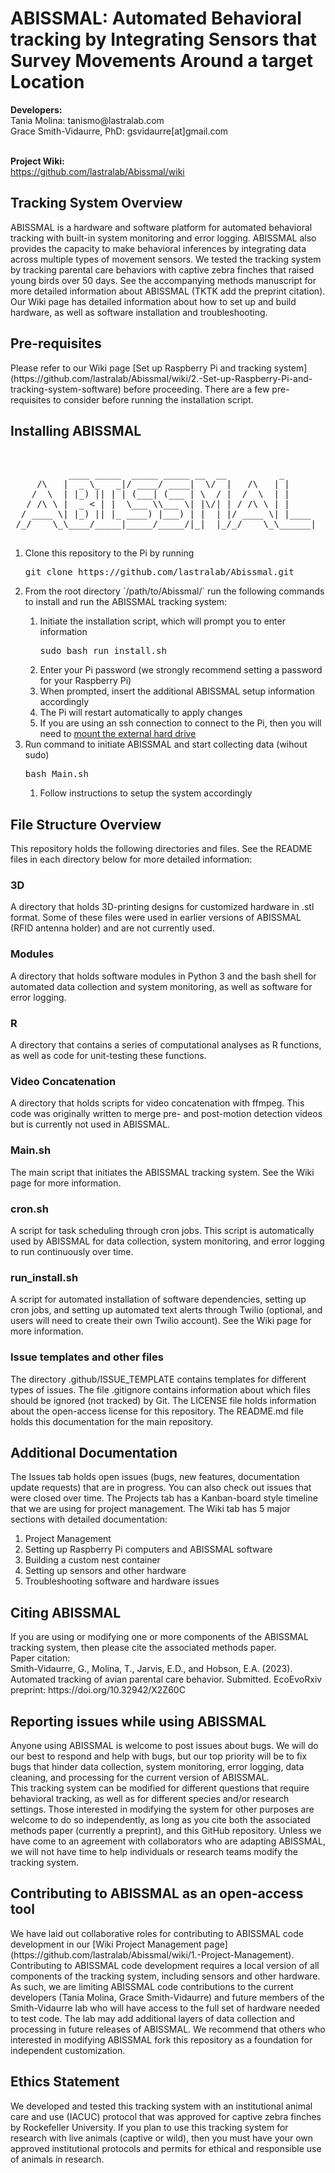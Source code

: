 <h1>ABISSMAL: Automated Behavioral tracking by Integrating Sensors that Survey Movements Around a target Location
</h1>
<b>Developers:</b><br>
Tania Molina: <span style="pointer-events:none;">tanismo&#64;l<span style="display:none"></span>astralab.com</span><br>
Grace Smith-Vidaurre, PhD: <span style="pointer-events:none">gsvidaurre[at]<span style="display:none"></span>gmail.com</span>
<br>
<br>

<b>Project Wiki:</b><br>
https://github.com/lastralab/Abissmal/wiki

<h2>Tracking System Overview</h2>
ABISSMAL is a hardware and software platform for automated behavioral tracking with built-in system monitoring and error logging. ABISSMAL also provides the capacity to make behavioral inferences by integrating data across multiple types of movement sensors. We tested the tracking system by tracking parental care behaviors with captive zebra finches that raised young birds over 50 days. See the accompanying methods manuscript for more detailed information about ABISSMAL (TKTK add the preprint citation). Our Wiki page has detailed information about how to set up and build hardware, as well as software installation and troubleshooting.


<h2>Pre-requisites</h2>
Please refer to our Wiki page [Set up Raspberry Pi and tracking system](https://github.com/lastralab/Abissmal/wiki/2.-Set-up-Raspberry-Pi-and-tracking-system-software) before proceeding. There are a few pre-requisites to consider before running the installation script.


<h2>Installing ABISSMAL</h2>
<br>

<pre>
           ____ _____  _____ _____ __  __          _      
     /\   |  _ \_   _|/ ____/ ____|  \/  |   /\   | |     
    /  \  | |_) || | | (___| (___ | \  / |  /  \  | |     
   / /\ \ |  _ < | |  \___ \\___ \| |\/| | / /\ \ | |     
  / ____ \| |_) || |_ ____) |___) | |  | |/ ____ \| |____ 
 /_/    \_\____/_____|_____/_____/|_|  |_/_/    \_\______|

</pre>

<ol>
<li>Clone this repository to the Pi by running <pre>git clone https://github.com/lastralab/Abissmal.git</pre></li>
<li>From the root directory `/path/to/Abissmal/` run the following commands to install and run the ABISSMAL tracking system:</li>

   <ol>

   <li>Initiate the installation script, which will prompt you to enter information <pre>sudo bash run_install.sh</pre></li>
   <li>Enter your Pi password (we strongly recommend setting a password for your Raspberry Pi)</li>
   <li>When prompted, insert the additional ABISSMAL setup information accordingly</li>
   <li>The Pi will restart automatically to apply changes</li>
   <li>If you are using an ssh connection to connect to the Pi, then you will need to <a href="https://github.com/lastralab/Abissmal/wiki/5.-Troubleshooting">mount the external hard drive</a></li>
   </ol>
<li>Run command to initiate ABISSMAL and start collecting data (wihout sudo) <pre>bash Main.sh</pre></li>
<ol>
              <li>Follow instructions to setup the system accordingly</li>
   </ol>
</ol>



<h2>File Structure Overview</h2>
This repository holds the following directories and files. See the README files in each directory below for more detailed information:

<h3>3D</h3> A directory that holds 3D-printing designs for customized hardware in .stl format. Some of these files were used in earlier versions of ABISSMAL (RFID antenna holder) and are not currently used.

<h3>Modules</h3> A directory that holds software modules in Python 3 and the bash shell for automated data collection and system monitoring, as well as software for error logging. 

<h3>R</h3> A directory that contains a series of computational analyses as R functions, as well as code for unit-testing these functions.

<h3>Video Concatenation</h3> A directory that holds scripts for video concatenation with ffmpeg. This code was originally written to merge pre- and post-motion detection videos but is currently not used in ABISSMAL.

<h3>Main.sh</h3> The main script that initiates the ABISSMAL tracking system. See the Wiki page for more information.

<h3>cron.sh</h3> A script for task scheduling through cron jobs. This script is automatically used by ABISSMAL for data collection, system monitoring, and error logging to run continuously over time.

<h3>run_install.sh</h3> A script for automated installation of software dependencies, setting up cron jobs, and setting up automated text alerts through Twilio (optional, and users will need to create their own Twilio account). See the Wiki page for more information. 

<h3>Issue templates and other files</h3> The directory .github/ISSUE_TEMPLATE contains templates for different types of issues. The file .gitignore contains information about which files should be ignored (not tracked) by Git. The LICENSE file holds information about the open-access license for this repository. The README.md file holds this documentation for the main repository.

<br>

<h2>Additional Documentation</h2> The Issues tab holds open issues (bugs, new features, documentation update requests) that are in progress. You can also check out issues that were closed over time. The Projects tab has a Kanban-board style timeline that we are using for project management. The Wiki tab has 5 major sections with detailed documentation: <br />
<ol>
<li>Project Management</li>
<li>Setting up Raspberry Pi computers and ABISSMAL software</li> 
<li>Building a custom nest container</li> 
<li>Setting up sensors and other hardware</li> 
<li>Troubleshooting software and hardware issues</li>
</ol>
<h2>Citing ABISSMAL</h2>
If you are using or modifying one or more components of the ABISSMAL tracking system, then please cite the associated methods paper.

<br>
Paper citation: <br>
   Smith-Vidaurre, G., Molina, T., Jarvis, E.D., and Hobson, E.A. (2023). Automated tracking of avian parental care behavior. Submitted. EcoEvoRxiv preprint: https://doi.org/10.32942/X2Z60C


<h2>Reporting issues while using ABISSMAL</h2>
Anyone using ABISSMAL is welcome to post issues about bugs. We will do our best to respond and help with bugs, but our top priority will be to fix bugs that hinder data collection, system monitoring, error logging, data cleaning, and processing for the current version of ABISSMAL. 

<br>
This tracking system can be modified for different questions that require behavioral tracking, as well as for different species and/or research settings. Those interested in modifying the system for other purposes are welcome to do so independently, as long as you cite both the associated methods paper (currently a preprint), and this GitHub repository. Unless we have come to an agreement with collaborators who are adapting ABISSMAL, we will not have time to help individuals or research teams modify the tracking system. 


<h2>Contributing to ABISSMAL as an open-access tool</h2>
We have laid out collaborative roles for contributing to ABISSMAL code development in our [Wiki Project Management page](https://github.com/lastralab/Abissmal/wiki/1.-Project-Management). Contributing to ABISSMAL code development requires a local version of all components of the tracking system, including sensors and other hardware. As such, we are limiting ABISSMAL code contributions to the current developers (Tania Molina, Grace Smith-Vidaurre) and future members of the Smith-Vidaurre lab who will have access to the full set of hardware needed to test code. The lab may add additional layers of data collection and processing in future releases of ABISSMAL. We recommend that others who interested in modifying ABISSMAL fork this repository as a foundation for independent customization.

<h2>Ethics Statement</h2>
We developed and tested this tracking system with an institutional animal care and use (IACUC) protocol that was approved for captive zebra finches by Rockefeller University. If you plan to use this tracking system for research with live animals (captive or wild), then you must have your own approved institutional protocols and permits for ethical and responsible use of animals in research.

